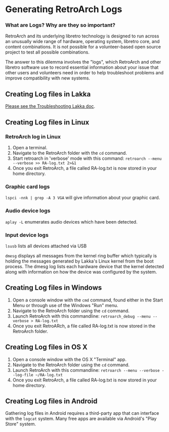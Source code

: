 # Generating RetroArch Logs

### What are Logs? Why are they so important?

RetroArch and its underlying libretro technology is designed to run across an unusually wide range of hardware, operating system, libretro core, and content combinations. It is not possible for a volunteer-based open source project to test all possible combinations.

The answer to this dilemma involves the "logs", which RetroArch and other libretro software use to record essential information about your issue that other users and volunteers need in order to help troubleshoot problems and improve compatibility with new systems.

## Creating Log files in Lakka
[Please see the Troubleshooting Lakka doc](http://www.lakka.tv/doc/Troubleshooting-Lakka/).

## Creating Log files in Linux

### RetroArch log in Linux
1. Open a terminal.
2. Navigate to the RetroArch folder with the `cd` command.
3. Start retroarch in 'verbose' mode with this command: `retroarch --menu --verbose >> RA-log.txt 2>&1`
4. Once you exit RetroArch, a file called RA-log.txt is now stored in your home directory.

### Graphic card logs
`lspci -nnk | grep -A 3 VGA` will give information about your graphic card.

### Audio device logs
`aplay -L` enumerates audio devices which have been detected.

### Input device logs
`lsusb` lists all devices attached via USB

`dmesg` displays all messages from the kernel ring buffer which typically is holding the messages generated by Lakka's Linux kernel from the boot process. The dmesg log lists each hardware device that the kernel detected along with information on how the device was configured by the system.

## Creating Log files in Windows
1. Open a console window with the `cmd` command, found either in the Start Menu or through use of the Windows "Run" menu. 
2. Navigate to the RetroArch folder using the `cd` command.
3. Launch RetroArch with this commandline: `retroarch_debug --menu --verbose > RA-log.txt`
4. Once you exit RetroARch, a file called RA-log.txt is now stored in the RetroArch folder.

## Creating Log files in OS X
1. Open a console window with the OS X "Terminal" app.
2. Navigate to the RetroArch folder using the `cd` command.
3. Launch RetroArch with this commandline: `retroarch --menu --verbose --log-file ~/RA-log.txt`
4. Once you exit RetroArch, a file called RA-log.txt is now stored in your home directory.

## Creating Log files in Android
Gathering log files in Android requires a third-party app that can interface with the `logcat` system. Many free apps are available via Android's "Play Store" system.
